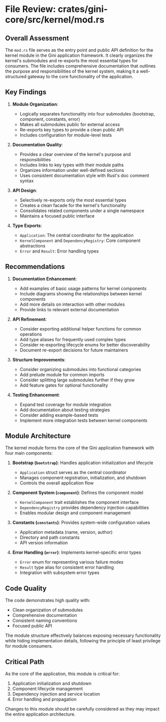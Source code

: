 # File Review: crates/gini-core/src/kernel/mod.rs

## Overall Assessment

The `mod.rs` file serves as the entry point and public API definition for the kernel module in the Gini application framework. It clearly organizes the kernel's submodules and re-exports the most essential types for consumers. The file includes comprehensive documentation that outlines the purpose and responsibilities of the kernel system, making it a well-structured gateway to the core functionality of the application.

## Key Findings

1. **Module Organization**:
   - Logically separates functionality into four submodules (bootstrap, component, constants, error)
   - Makes all submodules public for external access
   - Re-exports key types to provide a clean public API
   - Includes configuration for module-level tests

2. **Documentation Quality**:
   - Provides a clear overview of the kernel's purpose and responsibilities
   - Includes links to key types with their module paths
   - Organizes information under well-defined sections
   - Uses consistent documentation style with Rust's doc comment syntax

3. **API Design**:
   - Selectively re-exports only the most essential types
   - Creates a clean facade for the kernel's functionality
   - Consolidates related components under a single namespace
   - Maintains a focused public interface

4. **Type Exports**:
   - `Application`: The central coordinator for the application
   - `KernelComponent` and `DependencyRegistry`: Core component abstractions
   - `Error` and `Result`: Error handling types

## Recommendations

1. **Documentation Enhancement**:
   - Add examples of basic usage patterns for kernel components
   - Include diagrams showing the relationships between kernel components
   - Add more details on interaction with other modules
   - Provide links to relevant external documentation

2. **API Refinement**:
   - Consider exporting additional helper functions for common operations
   - Add type aliases for frequently used complex types
   - Consider re-exporting lifecycle enums for better discoverability
   - Document re-export decisions for future maintainers

3. **Structure Improvements**:
   - Consider organizing submodules into functional categories
   - Add prelude module for common imports
   - Consider splitting large submodules further if they grow
   - Add feature gates for optional functionality

4. **Testing Enhancement**:
   - Expand test coverage for module integration
   - Add documentation about testing strategies
   - Consider adding example-based tests
   - Implement more integration tests between kernel components

## Module Architecture

The kernel module forms the core of the Gini application framework with four main components:

1. **Bootstrap (`bootstrap`)**: Handles application initialization and lifecycle
   - `Application` struct serves as the central coordinator
   - Manages component registration, initialization, and shutdown
   - Controls the overall application flow

2. **Component System (`component`)**: Defines the component model
   - `KernelComponent` trait establishes the component interface
   - `DependencyRegistry` provides dependency injection capabilities
   - Enables modular design and component management

3. **Constants (`constants`)**: Provides system-wide configuration values
   - Application metadata (name, version, author)
   - Directory and path constants
   - API version information

4. **Error Handling (`error`)**: Implements kernel-specific error types
   - `Error` enum for representing various failure modes
   - `Result` type alias for consistent error handling
   - Integration with subsystem error types

## Code Quality

The code demonstrates high quality with:

- Clean organization of submodules
- Comprehensive documentation
- Consistent naming conventions
- Focused public API

The module structure effectively balances exposing necessary functionality while hiding implementation details, following the principle of least privilege for module consumers.

## Critical Path

As the core of the application, this module is critical for:

1. Application initialization and shutdown
2. Component lifecycle management
3. Dependency injection and service location
4. Error handling and propagation

Changes to this module should be carefully considered as they may impact the entire application architecture.